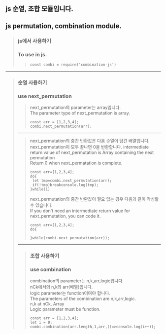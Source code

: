 ## js 순열, 조합 모듈입니다.
## js permutation, combination module.
> ### js에서 사용하기
> ### To use in js.
>>```
>>const combi = require('combination-js')
>>```
* * * 
> ### 순열 사용하기  
> ### use next_permutation
>>next_permutation의 parameter는 array입니다.  
>>The parameter type of next_permutation is array.
>>```
>>const arr = [1,2,3,4];
>>combi.next_permutation(arr);
>>```
>* * *
>>next_permutation의 중간 반환값은 다음 순열이 담긴 배열입니다.  
> >next_permutation이 모두 끝나면 0을 반환합니다. 
>>intermediate return value of next_permutation is Array containing the next permutation   
> >Return 0 when next_permatation is complete.
> >>
>>```
>>const arr=[1,2,3,4];  
>>do{
>>  let tmp=combi.next_permutation(arr);
>>  if(!tmp)breakconsole.log(tmp);
>> }while(1)
>>```
>>next_permutation의 중간 반환값이 필요 없는 경우 다음과 같이 작성할 수 있습니다.  
>>If you don't need an intermediate return value for next_permutation, you can code it.
>>```
>>const arr=[1,2,3,4];
>>do{
>>    
>>}while(combi.next_permutation(arr));
>* * *
>>### 조합 사용하기  
>>### use combination
>>combination의 parameter는 n,k,arr,logic입니다.  
>>nCk에서의 n,k와 arr(배열)입니다.  
>>logic parameter는 function이여야 합니다.  
>>The parameters of the combination are n,k,arr,logic.  
>>n,k at nCk, Array  
>>Logic parameter must be function.
>>```
>>const arr = [1,2,3,4];
>>let i = 0;
>>combi.combination(arr.length,1,arr,()=>console.log(i++));
>>```